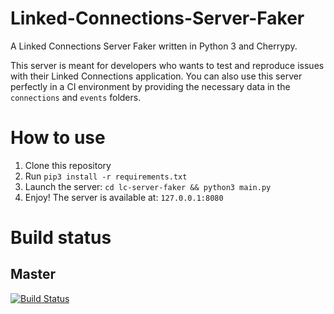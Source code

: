 # Linked-Connections-Server-Faker

A Linked Connections Server Faker written in Python 3 and Cherrypy.

This server is meant for developers who wants to test and reproduce issues with their Linked Connections application.
You can also use this server perfectly in a CI environment by providing the necessary data in the `connections` and `events` folders.

# How to use

1. Clone this repository
2. Run `pip3 install -r requirements.txt`
3. Launch the server: `cd lc-server-faker && python3 main.py`
4. Enjoy! The server is available at: `127.0.0.1:8080`

# Build status

## Master

[![Build Status](https://travis-ci.com/DylanVanAssche/Linked-Connections-Server-Faker.svg?branch=master)](https://travis-ci.com/DylanVanAssche/Linked-Connections-Server-Faker)
